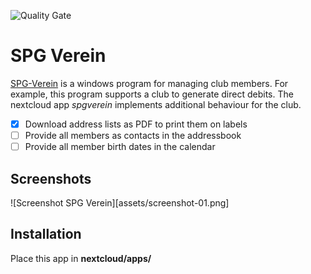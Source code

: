 ![Quality Gate](https://sonarqube.com/api/badges/gate?key=de.schrieveslaach.nextcloud.spgverein)

# SPG Verein

[SPG-Verein](https://spg-direkt.de/spg-schulungen/spg-verein.html) is a windows program for managing club members. For example, this program supports a club to generate direct debits. The nextcloud app *spgverein* implements additional behaviour for the club. 

- [x] Download address lists as PDF to print them on labels
- [ ] Provide all members as contacts in the addressbook
- [ ] Provide all member birth dates in the calendar

## Screenshots

![Screenshot SPG Verein][assets/screenshot-01.png]

## Installation

Place this app in **nextcloud/apps/**


